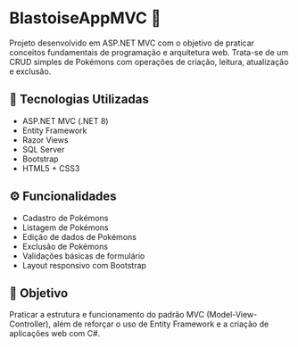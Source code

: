 # BlastoiseAppMVC 🐢

Projeto desenvolvido em ASP.NET MVC com o objetivo de praticar conceitos fundamentais de programação e arquitetura web. Trata-se de um CRUD simples de Pokémons com operações de criação, leitura, atualização e exclusão.

## 🧩 Tecnologias Utilizadas

- ASP.NET MVC (.NET 8)
- Entity Framework
- Razor Views
- SQL Server
- Bootstrap
- HTML5 + CSS3

## ⚙️ Funcionalidades

- Cadastro de Pokémons
- Listagem de Pokémons
- Edição de dados de Pokémons
- Exclusão de Pokémons
- Validações básicas de formulário
- Layout responsivo com Bootstrap

## 🎯 Objetivo

Praticar a estrutura e funcionamento do padrão MVC (Model-View-Controller), além de reforçar o uso de Entity Framework e a criação de aplicações web com C#.

